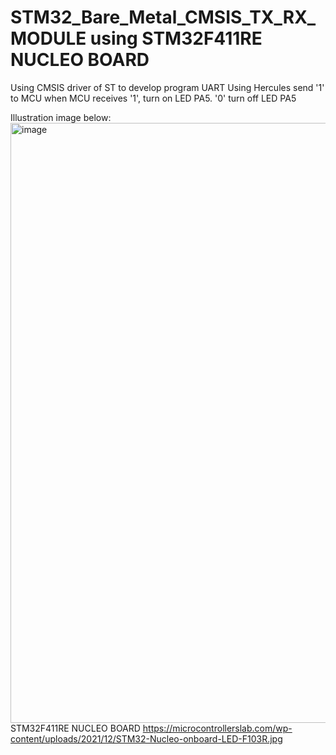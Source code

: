 # STM32_Bare_Metal_CMSIS_TX_RX_MODULE using STM32F411RE NUCLEO BOARD 
Using CMSIS driver of ST to develop program UART
Using Hercules send '1' to MCU when MCU receives '1', turn on LED PA5.
                    '0'                               turn off LED PA5

Illustration image below:
<img width="960" alt="image" src="https://github.com/VTV02/STM32_Bare_Metal_CMSIS_TX_RX_MODULE/assets/93756924/74f73e06-badb-4876-811e-52ca23a5c476">
STM32F411RE NUCLEO BOARD 
https://microcontrollerslab.com/wp-content/uploads/2021/12/STM32-Nucleo-onboard-LED-F103R.jpg

